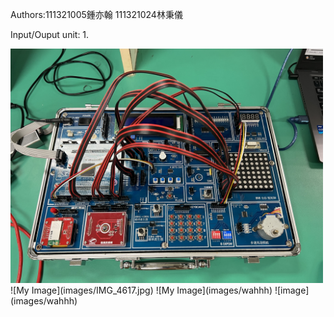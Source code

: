 

Authors:111321005鍾亦翰 111321024林秉儀

Input/Ouput unit:
1.
<div align="left">
	<img src="./images/IMG_4616.jpg" alt="Editor" width="500">
</div>
![My Image](images/IMG_4617.jpg)
![My Image](images/wahhh)
![image](images/wahhh)
